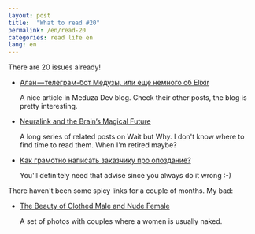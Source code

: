 ```yaml
---
layout: post
title:  "What to read #20"
permalink: /en/read-20
categories: read life en
lang: en
---
```


There are 20 issues already!

- [Алан — телеграм-бот Медузы, или еще немного об Elixir](https://dev.meduza.io/%D0%B0%D0%BB%D0%B0%D0%BD-%D1%82%D0%B5%D0%BB%D0%B5%D0%B3%D1%80%D0%B0%D0%BC-%D0%B1%D0%BE%D1%82-%D0%BC%D0%B5%D0%B4%D1%83%D0%B7%D1%8B-%D0%B8%D0%BB%D0%B8-%D0%B5%D1%89%D0%B5-%D0%BD%D0%B5%D0%BC%D0%BD%D0%BE%D0%B3%D0%BE-%D0%BE%D0%B1-elixir-dfbed7a55c18)

  A nice article in Meduza Dev blog. Check their other posts, the blog is pretty interesting.

- [Neuralink and the Brain’s Magical Future](http://waitbutwhy.com/2017/04/neuralink.html)

  A long series of related posts on Wait but Why. I don't know where to find
  time to read them. When I'm retired maybe?

- [Как грамотно написать заказчику про опоздание?](http://artgorbunov.ru/bb/soviet/20170317/)

  You'll definitely need that advise since you always do it wrong :-)

There haven't been some spicy links for a couple of months. My bad:

- [The Beauty of Clothed Male and Nude Female](http://beautifulcmnf.tumblr.com/)

  A set of photos with couples where a women is usually naked.
